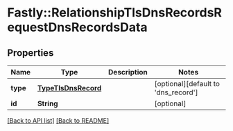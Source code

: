 # Fastly::RelationshipTlsDnsRecordsRequestDnsRecordsData

## Properties

| Name | Type | Description | Notes |
| ---- | ---- | ----------- | ----- |
| **type** | [**TypeTlsDnsRecord**](TypeTlsDnsRecord.md) |  | [optional][default to &#39;dns_record&#39;] |
| **id** | **String** |  | [optional] |

[[Back to API list]](../../README.md#endpoints) [[Back to README]](../../README.md)

